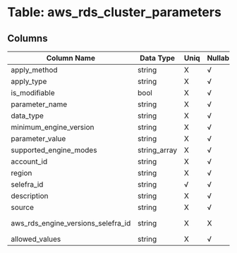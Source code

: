 # Table: aws_rds_cluster_parameters

## Columns 

|  Column Name   |  Data Type  | Uniq | Nullable | Description | 
|  ----  | ----  | ----  | ----  | ---- | 
| apply_method | string | X | √ |  | 
| apply_type | string | X | √ |  | 
| is_modifiable | bool | X | √ |  | 
| parameter_name | string | X | √ |  | 
| data_type | string | X | √ |  | 
| minimum_engine_version | string | X | √ |  | 
| parameter_value | string | X | √ |  | 
| supported_engine_modes | string_array | X | √ |  | 
| account_id | string | X | √ |  | 
| region | string | X | √ |  | 
| selefra_id | string | √ | √ | random id | 
| description | string | X | √ |  | 
| source | string | X | √ |  | 
| aws_rds_engine_versions_selefra_id | string | X | X | fk to aws_rds_engine_versions.selefra_id | 
| allowed_values | string | X | √ |  | 


